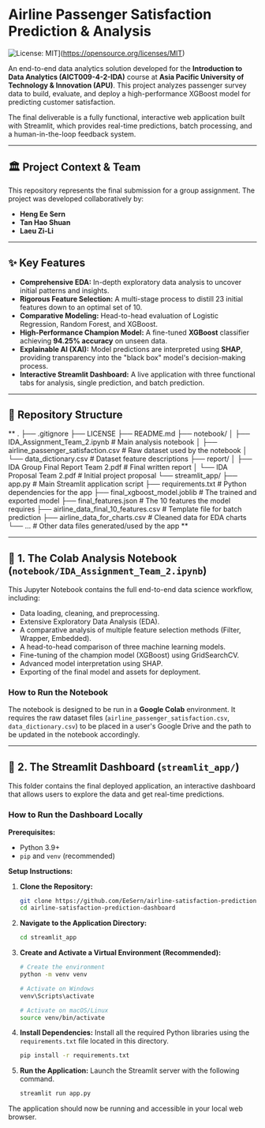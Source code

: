 # Airline Passenger Satisfaction Prediction & Analysis

![License: MIT](https://img.shields.io/badge/License-MIT-yellow.svg)](https://opensource.org/licenses/MIT)

An end-to-end data analytics solution developed for the **Introduction to Data Analytics (AICT009-4-2-IDA)** course at **Asia Pacific University of Technology & Innovation (APU)**. This project analyzes passenger survey data to build, evaluate, and deploy a high-performance XGBoost model for predicting customer satisfaction.

The final deliverable is a fully functional, interactive web application built with Streamlit, which provides real-time predictions, batch processing, and a human-in-the-loop feedback system.

---

## 🏛️ Project Context & Team

This repository represents the final submission for a group assignment. The project was developed collaboratively by:
- **Heng Ee Sern** 
- **Tan Hao Shuan** 
- **Laeu Zi-Li** 

---

## ✨ Key Features

-   **Comprehensive EDA:** In-depth exploratory data analysis to uncover initial patterns and insights.
-   **Rigorous Feature Selection:** A multi-stage process to distill 23 initial features down to an optimal set of 10.
-   **Comparative Modeling:** Head-to-head evaluation of Logistic Regression, Random Forest, and XGBoost.
-   **High-Performance Champion Model:** A fine-tuned **XGBoost** classifier achieving **94.25% accuracy** on unseen data.
-   **Explainable AI (XAI):** Model predictions are interpreted using **SHAP**, providing transparency into the "black box" model's decision-making process.
-   **Interactive Streamlit Dashboard:** A live application with three functional tabs for analysis, single prediction, and batch prediction.

---

## 📂 Repository Structure
** . ├── .gitignore ├── LICENSE ├── README.md ├── notebook/ │ ├── IDA_Assignment_Team_2.ipynb # Main analysis notebook │ ├── airline_passenger_satisfaction.csv # Raw dataset used by the notebook │ └── data_dictionary.csv # Dataset feature descriptions ├── report/ │ ├── IDA Group Final Report Team 2.pdf # Final written report │ └── IDA Proposal Team 2.pdf # Initial project proposal └── streamlit_app/ ├── app.py # Main Streamlit application script ├── requirements.txt # Python dependencies for the app ├── final_xgboost_model.joblib # The trained and exported model ├── final_features.json # The 10 features the model requires ├── airline_data_final_10_features.csv # Template file for batch prediction ├── airline_data_for_charts.csv # Cleaned data for EDA charts └── ... # Other data files generated/used by the app **


---

## 🔬 1. The Colab Analysis Notebook (`notebook/IDA_Assignment_Team_2.ipynb`)

This Jupyter Notebook contains the full end-to-end data science workflow, including:
-   Data loading, cleaning, and preprocessing.
-   Extensive Exploratory Data Analysis (EDA).
-   A comparative analysis of multiple feature selection methods (Filter, Wrapper, Embedded).
-   A head-to-head comparison of three machine learning models.
-   Fine-tuning of the champion model (XGBoost) using GridSearchCV.
-   Advanced model interpretation using SHAP.
-   Exporting of the final model and assets for deployment.

### How to Run the Notebook
The notebook is designed to be run in a **Google Colab** environment. It requires the raw dataset files (`airline_passenger_satisfaction.csv`, `data_dictionary.csv`) to be placed in a user's Google Drive and the path to be updated in the notebook accordingly.

---

## 🚀 2. The Streamlit Dashboard (`streamlit_app/`)

This folder contains the final deployed application, an interactive dashboard that allows users to explore the data and get real-time predictions.

### How to Run the Dashboard Locally

**Prerequisites:**
-   Python 3.9+
-   `pip` and `venv` (recommended)

**Setup Instructions:**

1.  **Clone the Repository:**
    ```bash
    git clone https://github.com/EeSern/airline-satisfaction-prediction-dashboard.git
    cd airline-satisfaction-prediction-dashboard
    ```

2.  **Navigate to the Application Directory:**
    ```bash
    cd streamlit_app
    ```

3.  **Create and Activate a Virtual Environment (Recommended):**
    ```bash
    # Create the environment
    python -m venv venv
    
    # Activate on Windows
    venv\Scripts\activate
    
    # Activate on macOS/Linux
    source venv/bin/activate
    ```

4.  **Install Dependencies:**
    Install all the required Python libraries using the `requirements.txt` file located in this directory.
    ```bash
    pip install -r requirements.txt
    ```

5.  **Run the Application:**
    Launch the Streamlit server with the following command.
    ```bash
    streamlit run app.py
    ```

The application should now be running and accessible in your local web browser.
